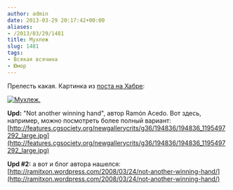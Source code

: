 ```yaml
---
author: admin
date: 2013-03-29 20:17:42+00:00
aliases:
- /2013/03/29/1481
title: Мухлеж
slug: 1481
tags:
- Всякая всячина
- Юмор
---
```


Прелесть какая. Картинка из [поста на Хабре](http://habrahabr.ru/post/173971/):

[![Мухлеж.](http://habrastorage.org/storage2/968/0e6/b88/9680e6b88a6515e030c377e53f7dc977.jpg)](http://habrastorage.org/storage2/968/0e6/b88/9680e6b88a6515e030c377e53f7dc977.jpg)

**Upd:** "Not another winning hand", автор Ramón Acedo. Вот здесь, например, можно посмотреть более полный вариант: [http://features.cgsociety.org/newgallerycrits/g36/194836/194836_1195497292_large.jpg](http://features.cgsociety.org/newgallerycrits/g36/194836/194836_1195497292_large.jpg)

**Upd #2:** а вот и блог автора нашелся: [http://ramitxon.wordpress.com/2008/03/24/not-another-winning-hand/](http://ramitxon.wordpress.com/2008/03/24/not-another-winning-hand/)
